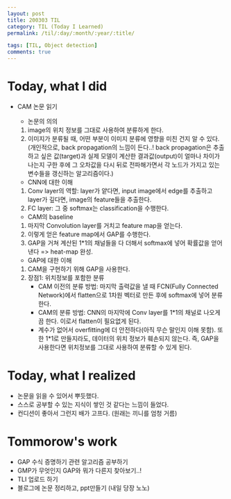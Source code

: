 ```yaml
---
layout: post
title: 200303 TIL
category: TIL (Today I Learned)
permalink: /til/:day/:month/:year/:title/

tags: [TIL, Object detection]
comments: true
---
```


# Today, what I did
- CAM 논문 읽기
    - 논문의 의의
    1. image의 위치 정보를 그대로 사용하여 분류하게 한다.
    2. 이미지가 분류될 때, 어떤 부분이 이미지 분류에 영향을 미친 건지 알 수 있다. (개인적으로, back propagation의 느낌이 든다..! back propagation은  추출하고 싶은 값(target)과 실제 모델이 계산한 결과값(output)이 얼마나 차이가 나는지 구한 후에 그 오차값을 다시 뒤로 전파해가면서 각 노드가 가지고 있는 변수들을 갱신하는 알고리즘이다.) 

    - CNN에 대한 이해
    1. Conv layer의 역할: layer가 얕다면, input image에서 edge를 추출하고 layer가 깊다면, image의 feature들을 추출한다.
    2. FC layer: 그 중 softmax는 classification을 수행한다.

    - CAM의 baseline
    1. 마지막 Convolution layer를 거치고 feature map을 얻는다. 
    2. 이렇게 얻은 feature map에서 GAP를 수행한다.
    3. GAP을 거쳐 계산된 1*1의 채널들을 다 더해서 softmax에 넣어 확률값을 얻어낸다 => heat-map 완성.

    - GAP에 대한 이해
    1. CAM을 구현하기 위해 GAP을 사용한다.
    2. 장점1: 위치정보를 포함한 분류
        - CAM 이전의 분류 방법: 마지막 출력값을 낼 때 FCN(Fully Connected Network)에서 flatten으로 1차원 벡터로 만든 후에 softmax에 넣어 분류한다.
        - CAM의 분류 방법: CNN의 마지막에 Conv layer를 1*1의 채널로 나오게끔 한다. 이로서 flatten이 필요없게 된다. 
        - 계수가 없어서 overfitting에 더 안전하다(아직 무슨 말인지 이해 못함). 또한 1*1로 만들지라도, 데이터의 위치 정보가 훼손되지 않는다. 즉, GAP을 사용한다면 위치정보를 그대로 사용하여 분류할 수 있게 된다.  
    



# Today, what I realized
- 논문을 읽을 수 있어서 뿌듯했다.
- 스스로 공부할 수 있는 지식이 쌓인 것 같다는 느낌이 들었다. 
- 컨디션이 좋아서 그런지 배가 고프다. (원래는 끼니를 엄청 거름)


# Tommorow's work
- GAP 수식 증명하기 관련 알고리즘 공부하기
- GMP가 무엇인지 GAP와 뭐가 다른지 찾아보기..!
- TLI 업로드 하기
- 블로그에 논문 정리하고, ppt만들기 (내일 당장 노노)


